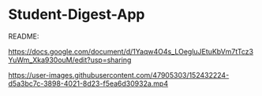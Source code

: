# Student-Digest-App

README:

https://docs.google.com/document/d/1Yaqw4O4s_LOegluJEtuKbVm7tTcz3YuWm_Xka930ouM/edit?usp=sharing

https://user-images.githubusercontent.com/47905303/152432224-d5a3bc7c-3898-4021-8d23-f5ea6d30932a.mp4

